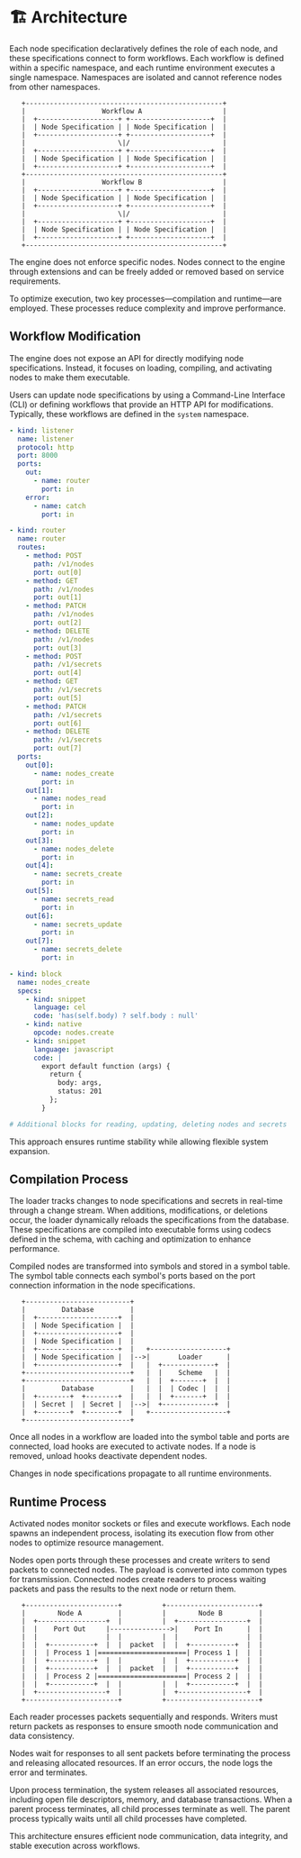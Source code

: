 # 🏗️ Architecture

Each node specification declaratively defines the role of each node, and these specifications connect to form workflows. Each workflow is defined within a specific namespace, and each runtime environment executes a single namespace. Namespaces are isolated and cannot reference nodes from other namespaces.

```text
   +-------------------------------------------------+
   |                   Workflow A                    |
   |  +--------------------+ +--------------------+  |
   |  | Node Specification | | Node Specification |  |
   |  +--------------------+ +--------------------+  |
   |                       \|/                       |
   |  +--------------------+ +--------------------+  |
   |  | Node Specification | | Node Specification |  |
   |  +--------------------+ +--------------------+  |
   +-------------------------------------------------+
   |                   Workflow B                    |
   |  +--------------------+ +--------------------+  |
   |  | Node Specification | | Node Specification |  |
   |  +--------------------+ +--------------------+  |
   |                       \|/                       |
   |  +--------------------+ +--------------------+  |
   |  | Node Specification | | Node Specification |  |
   |  +--------------------+ +--------------------+  |
   +-------------------------------------------------+
```

The engine does not enforce specific nodes. Nodes connect to the engine through extensions and can be freely added or removed based on service requirements.

To optimize execution, two key processes—compilation and runtime—are employed. These processes reduce complexity and improve performance.

## Workflow Modification

The engine does not expose an API for directly modifying node specifications. Instead, it focuses on loading, compiling, and activating nodes to make them executable.

Users can update node specifications by using a Command-Line Interface (CLI) or defining workflows that provide an HTTP API for modifications. Typically, these workflows are defined in the `system` namespace.

```yaml
- kind: listener
  name: listener
  protocol: http
  port: 8000
  ports:
    out:
      - name: router
        port: in
    error:
      - name: catch
        port: in

- kind: router
  name: router
  routes:
    - method: POST
      path: /v1/nodes
      port: out[0]
    - method: GET
      path: /v1/nodes
      port: out[1]
    - method: PATCH
      path: /v1/nodes
      port: out[2]
    - method: DELETE
      path: /v1/nodes
      port: out[3]
    - method: POST
      path: /v1/secrets
      port: out[4]
    - method: GET
      path: /v1/secrets
      port: out[5]
    - method: PATCH
      path: /v1/secrets
      port: out[6]
    - method: DELETE
      path: /v1/secrets
      port: out[7]
  ports:
    out[0]: 
      - name: nodes_create
        port: in
    out[1]: 
      - name: nodes_read
        port: in
    out[2]: 
      - name: nodes_update
        port: in
    out[3]: 
      - name: nodes_delete
        port: in
    out[4]: 
      - name: secrets_create
        port: in
    out[5]: 
      - name: secrets_read
        port: in
    out[6]: 
      - name: secrets_update
        port: in
    out[7]: 
      - name: secrets_delete
        port: in

- kind: block
  name: nodes_create
  specs:
    - kind: snippet
      language: cel
      code: 'has(self.body) ? self.body : null'
    - kind: native
      opcode: nodes.create
    - kind: snippet
      language: javascript
      code: |
        export default function (args) {
          return {
            body: args,
            status: 201
          };
        }

# Additional blocks for reading, updating, deleting nodes and secrets
```

This approach ensures runtime stability while allowing flexible system expansion.

## Compilation Process

The loader tracks changes to node specifications and secrets in real-time through a change stream. When additions, modifications, or deletions occur, the loader dynamically reloads the specifications from the database. These specifications are compiled into executable forms using codecs defined in the schema, with caching and optimization to enhance performance.

Compiled nodes are transformed into symbols and stored in a symbol table. The symbol table connects each symbol's ports based on the port connection information in the node specifications.

```text
   +--------------------------+
   |         Database         |
   |  +--------------------+  |
   |  | Node Specification |  |
   |  +--------------------+  |
   |  | Node Specification |  |
   |  +--------------------+  |   +-------------------+
   |  | Node Specification |  |-->|       Loader      |
   |  +--------------------+  |   |  +-------------+  |
   +--------------------------+   |  |    Scheme   |  |
   +--------------------------+   |  |  +-------+  |  |
   |         Database         |   |  |  | Codec |  |  |
   |  +--------+  +--------+  |   |  |  +-------+  |  |
   |  | Secret |  | Secret |  |-->|  +-------------+  |
   |  +--------+  +--------+  |   +-------------------+
   +--------------------------+ 
```

Once all nodes in a workflow are loaded into the symbol table and ports are connected, load hooks are executed to activate nodes. If a node is removed, unload hooks deactivate dependent nodes.

Changes in node specifications propagate to all runtime environments.

## Runtime Process

Activated nodes monitor sockets or files and execute workflows. Each node spawns an independent process, isolating its execution flow from other nodes to optimize resource management.

Nodes open ports through these processes and create writers to send packets to connected nodes. The payload is converted into common types for transmission. Connected nodes create readers to process waiting packets and pass the results to the next node or return them.

```text
   +-----------------------+          +-----------------------+
   |        Node A         |          |        Node B         |
   |  +-----------------+  |          |  +-----------------+  |
   |  |    Port Out     |--------------->|    Port In      |  |
   |  |                 |  |          |  |                 |  |
   |  |  +-----------+  |  |  packet  |  |  +-----------+  |  |
   |  |  | Process 1 |======================| Process 1 |  |  |
   |  |  +-----------+  |  |          |  |  +-----------+  |  |
   |  |  +-----------+  |  |  packet  |  |  +-----------+  |  |
   |  |  | Process 2 |======================| Process 2 |  |  |
   |  |  +-----------+  |  |          |  |  +-----------+  |  |
   |  +-----------------+  |          |  +-----------------+  |
   +-----------------------+          +-----------------------+
```

Each reader processes packets sequentially and responds. Writers must return packets as responses to ensure smooth node communication and data consistency.

Nodes wait for responses to all sent packets before terminating the process and releasing allocated resources. If an error occurs, the node logs the error and terminates.

Upon process termination, the system releases all associated resources, including open file descriptors, memory, and database transactions. When a parent process terminates, all child processes terminate as well. The parent process typically waits until all child processes have completed.

This architecture ensures efficient node communication, data integrity, and stable execution across workflows.

